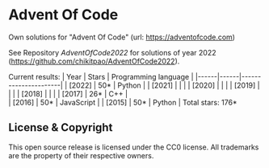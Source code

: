Advent Of Code
===

Own solutions for "Advent Of Code" (url: https://adventofcode.com)

See Repository *AdventOfCode2022* for solutions of year 2022 (https://github.com/chikitpao/AdventOfCode2022).

Current results:
| Year | Stars | Programming language |
|------|------|----------------------|
| \[2022\] | 50\* | Python |
| \[2021\] |  |  |
| \[2020\] |  |  |
| \[2019\] |  |  |
| \[2018\] |  |  |
| \[2017\] | 26\* | C++ |  
| \[2016\] | 50\* | JavaScript |
| \[2015\] | 50\* | Python |
Total stars: 176\*

License & Copyright
-------------------
This open source release is licensed under the CC0 license. All trademarks are the property of their respective owners.
